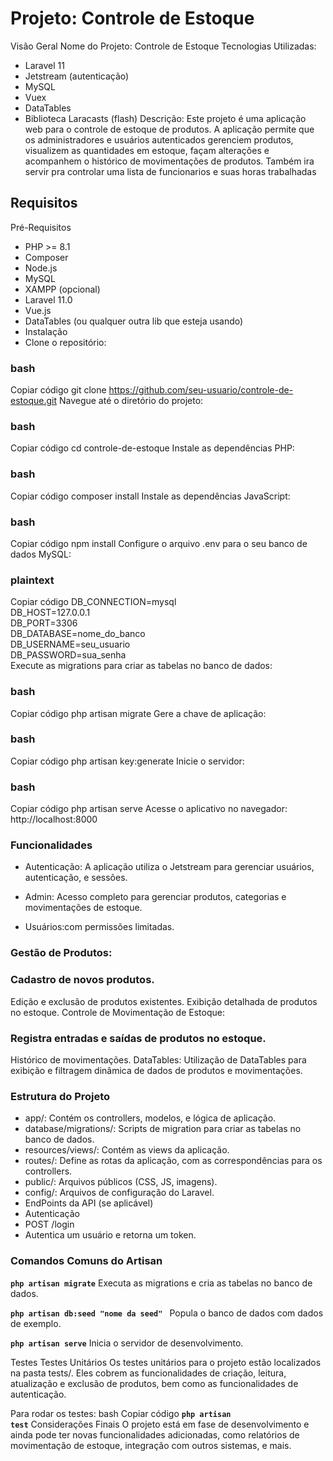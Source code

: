 # Projeto: Controle de Estoque
Visão Geral
Nome do Projeto: Controle de Estoque
Tecnologias Utilizadas:

- Laravel 11
- Jetstream (autenticação)
- MySQL
- Vuex
- DataTables
- Biblioteca Laracasts (flash)
Descrição:
Este projeto é uma aplicação web para o controle de estoque de produtos. A aplicação permite que os administradores e usuários autenticados gerenciem produtos, visualizem as quantidades em estoque, façam alterações e acompanhem o histórico de movimentações de produtos.
   Também ira servir pra controlar uma lista de funcionarios e suas horas trabalhadas

## Requisitos
Pré-Requisitos
- PHP >= 8.1
- Composer
- Node.js
- MySQL
- XAMPP (opcional)
- Laravel 11.0
- Vue.js
- DataTables (ou qualquer outra lib que esteja usando)
- Instalação
- Clone o repositório:

### bash
Copiar código
git clone https://github.com/seu-usuario/controle-de-estoque.git
Navegue até o diretório do projeto:

### bash
Copiar código
cd controle-de-estoque
Instale as dependências PHP:

### bash
Copiar código
composer install
Instale as dependências JavaScript:

### bash
Copiar código
npm install
Configure o arquivo .env para o seu banco de dados MySQL:

### plaintext
Copiar código
DB_CONNECTION=mysql<br>
DB_HOST=127.0.0.1<br>
DB_PORT=3306<br>
DB_DATABASE=nome_do_banco<br>
DB_USERNAME=seu_usuario<br>
DB_PASSWORD=sua_senha<br>
Execute as migrations para criar as tabelas no banco de dados:

### bash
Copiar código
php artisan migrate
Gere a chave de aplicação:

### bash
Copiar código
php artisan key:generate
Inicie o servidor:

### bash
Copiar código
php artisan serve
Acesse o aplicativo no navegador:
http://localhost:8000

### Funcionalidades
- Autenticação: A aplicação utiliza o Jetstream para gerenciar usuários, autenticação, e sessões.

- Admin: Acesso completo para gerenciar produtos, categorias e movimentações de estoque.
- Usuários:com permissões limitadas.
### Gestão de Produtos:

### Cadastro de novos produtos.
Edição e exclusão de produtos existentes.
Exibição detalhada de produtos no estoque.
Controle de Movimentação de Estoque:

### Registra entradas e saídas de produtos no estoque.
Histórico de movimentações.
DataTables: Utilização de DataTables para exibição e filtragem dinâmica de dados de produtos e movimentações.

### Estrutura do Projeto
- app/: Contém os controllers, modelos, e lógica de aplicação.
- database/migrations/: Scripts de migration para criar as tabelas no banco de dados.
- resources/views/: Contém as views da aplicação.
- routes/: Define as rotas da aplicação, com as correspondências para os controllers.
- public/: Arquivos públicos (CSS, JS, imagens).
- config/: Arquivos de configuração do Laravel.
- EndPoints da API (se aplicável)
- Autenticação
- POST /login
- Autentica um usuário e retorna um token.


### Comandos Comuns do Artisan
<code><b>php artisan migrate</b></code>
Executa as migrations e cria as tabelas no banco de dados.

<code><b>php artisan db:seed "nome da seed" </b></code>
Popula o banco de dados com dados de exemplo.

<code><b>php artisan serve</b></code>
Inicia o servidor de desenvolvimento.

Testes
Testes Unitários
Os testes unitários para o projeto estão localizados na pasta tests/. Eles cobrem as funcionalidades de criação, leitura, atualização e exclusão de produtos, bem como as funcionalidades de autenticação.

Para rodar os testes:
bash
Copiar código
<code><b>php artisan test</b></code>
Considerações Finais
O projeto está em fase de desenvolvimento e ainda pode ter novas funcionalidades adicionadas, como relatórios de movimentação de estoque, integração com outros sistemas, e mais.

